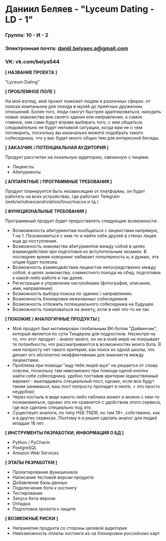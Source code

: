 # Даниил Беляев - "Lyceum Dating - LD - 1"

### Группа: 10 - И - 2
### Электронная почта: daniil.belyaev.a@gmail.com
### VK: vk.com/belya544

**[ НАЗВАНИЕ ПРОЕКТА ]**

"Lyceum Dating"



**[ ПРОБЛЕМНОЕ ПОЛЕ ]**

На мой взгляд, мой проект поможет людям в различных сферах: от поиска компаньона для похода в музей до приятных дружеских отношений.
Более того, люди смогут быстрее адаптироваться, находить новые знакомства вне своего здания или направления,
а самое главное, они сами будут вправе выбирать того, с кем общаться, следовательно не будет неловкой ситуации,
когда вам не о чем поговорить, поскольку вы изначально можете подобрать такого собеседника, что у вас будет много общих тем для интересной беседы.

**[ ЗАКАЗЧИК / ПОТЕНЦИАЛЬНАЯ АУДИТОРИЯ ]**

Продукт рассчитан на локальную аудиторию, связанную с лицеем.

- Лицеисты
- Абитуриенты

**[ АППАРАТНЫЕ / ПРОГРАММНЫЕ ТРЕБОВАНИЯ ]**

Продукт планируется быть независящим от платформы, он будет работать на всех устройствах, где работает Telegram
(web/windows/android/ios/linux/macos и тд.)

**[ ФУНКЦИОНАЛЬНЫЕ ТРЕБОВАНИЯ ]**

Программный продукт будет предоставлять следующие возможности:

- Возмомжность абитуриентам пообщаться с лицеистами напрямую, 1 на 1. Познакомиться с кем-то и найти себе друзей в стенах лицея еще до поступления.
- Возможность знакомства абитуриентов между собой в целях взаимодействия при подготовке ко вступительным экзамен.
    В последнее время коворкинг набирает популярность и, я думаю, эта опция будет полезна.
- Возможность взаимодействия лицеистов непосредственно между собой, в целях знакомства, совместного похода на обед, подготовки к какой-либо работе и так далее.
- Регистрация и управление настройками (фотография, описание, имя, направление)
- Возможность выбора поиска по зданию / направлению.
- Возможность блокировки нежеланных собеседников
- Возможность отложить потенциального собеседника на будущее.
- Возможность пожаловаться на анкету, если в ней что-то не так.

**[ ПОХОЖИЕ / АНАЛОГИЧНЫЕ ПРОДУКТЫ ]**

- Мой продукт был мотивирован глобальным ВК-ботом "Дайвинчик", который является по сути Тиндером для подростков. 
Несмотря на то, что этот продукт - аналог моего, он ни в коей мере не покрывает те потребности, что рассматриваются в возможностях моего бота.
В нем попросту нет такого критерия, как поиск из одной школы, что делает его абсолютно неэффективным для знакомств между лицеистами.
- Проблема при помощи "ищу тебя лицей вшэ" не решается от слова совсем, поскольку там невозможно при помощи одной кнопки найти себе собеседника, удобно поставив критерии (единственный вариант - выкладывать специальный пост, однако, если все будут таким занимаься, ваш пост попросту пропадет в ленте, + это просто неудобно)
- Через костыль в виде какого-либо паблика может и можно с кем-то познакомиться, однако это не сравнится с удобством этого сервиса, где все сделано специально под это.
- Существует аналоги, по типу HSE.TNDR, но там 18+, собственно, как и в других сервисах. Поэтому я и решил сделать аналог для людей младше 18 лет.

**[ ИНСТРУМЕНТЫ РАЗРАБОТКИ, ИНФОРМАЦИЯ О БД ]**

- Python / PyCharm
- PostgreSQL
- Amazon Web Services

**[ ЭТАПЫ РАЗРАБОТКИ ]**

- Проектирование функционала
- Написание тестовой версии продукта
- Добавление базы данных
- Подключение бота к хостингу
- Тестирование
- Запуск бета-версии
- Отладка
- Подготовка проекта к защите

**[ ВОЗМОЖНЫЕ РИСКИ ]**
- Непринятие продукта со стороны целевой аудитории
- Невозможность оплаты хостинга из-за блокировки российских карт

